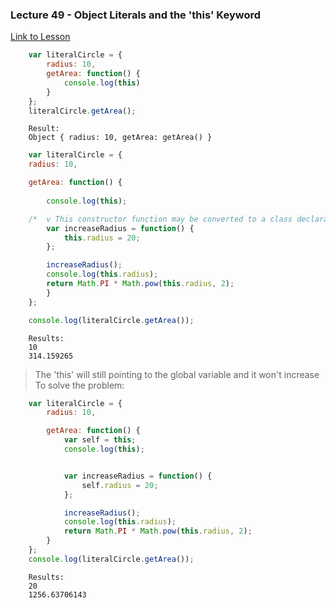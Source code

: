 ### Lecture 49 - Object Literals and the 'this' Keyword

[Link to Lesson](https://www.coursera.org/learn/html-css-javascript-for-web-developers/lecture/XaYeq/lecture-49-object-literals-and-the-this-keyword)

```js
    var literalCircle = {
        radius: 10,
        getArea: function() {
            console.log(this)
        }
    };
    literalCircle.getArea();
```
        Result:
        Object { radius: 10, getArea: getArea() }


```js
    var literalCircle = {
    radius: 10,

    getArea: function() {
        
        console.log(this);

    /*  v This constructor function may be converted to a class declaration */
        var increaseRadius = function() {
            this.radius = 20;
        };

        increaseRadius();
        console.log(this.radius);
        return Math.PI * Math.pow(this.radius, 2);
        }
    };

    console.log(literalCircle.getArea());
``` 
        Results:
        10
        314.159265

> The 'this' will still pointing to the global variable and it won't increase
> To solve the problem:

```js
    var literalCircle = {
        radius: 10,

        getArea: function() {
            var self = this;
            console.log(this);


            var increaseRadius = function() {
                self.radius = 20;
            };

            increaseRadius();
            console.log(this.radius);
            return Math.PI * Math.pow(this.radius, 2);
        }
    };
    console.log(literalCircle.getArea());
```
        Results: 
        20
        1256.63706143